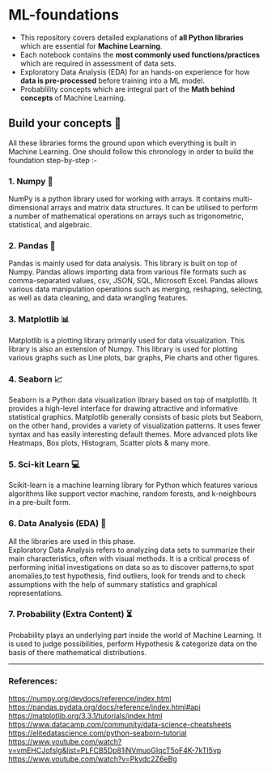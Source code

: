 # ML-foundations
* This repository covers detailed explanations of **all Python libraries** which are essential for **Machine Learning**.
* Each notebook contains the **most commonly used functions/practices** which are required in assessment of data sets.
* Exploratory Data Analysis (EDA) for an hands-on experience for how **data is pre-processed** before training into a ML model.
* Probablility concepts which are integral part of the **Math behind concepts** of Machine Learning.

## Build your concepts :scroll:
All these libraries forms the ground upon which everything is built in Machine Learning. One should follow this chronology in order to build the foundation step-by-step :-

### 1. Numpy 🔢
NumPy is a python library used for working with arrays. It contains multi-dimensional arrays and matrix data structures. It can be utilised to perform a number of mathematical operations on arrays such as trigonometric, statistical, and algebraic.
### 2. Pandas 🐼
Pandas is mainly used for data analysis. This library is built on top of Numpy. Pandas allows importing data from various file formats such as comma-separated values, csv, JSON, SQL, Microsoft Excel. Pandas allows various data manipulation operations such as merging, reshaping, selecting, as well as data cleaning, and data wrangling features.
### 3. Matplotlib 📊
Matplotlib is a plotting library primarily used for data visualization. This library is also an extension of Numpy. This library is used for plotting various graphs such as Line plots, bar graphs, Pie charts and other figures. 
### 4. Seaborn 📈
Seaborn is a Python data visualization library based on top of matplotlib. It provides a high-level interface for drawing attractive and informative statistical graphics.
Matplotlib generally consists of basic plots but Seaborn, on the other hand, provides a variety of visualization patterns. It uses fewer syntax and has easily interesting default themes. More advanced plots like Heatmaps, Box plots, Histogram, Scatter plots & many more.
### 5. Sci-kit Learn 💻
Scikit-learn is a machine learning library for Python which features various algorithms like support vector machine, random forests, and k-neighbours in a pre-built form. 
### 6. Data Analysis (EDA) 📝
All the libraries are used in this phase. </br>
Exploratory Data Analysis refers to analyzing data sets to summarize their main characteristics, often with visual methods. It is a critical process of performing initial investigations on data so as to discover patterns,to spot anomalies,to test hypothesis, find outliers, look for trends and to check assumptions with the help of summary statistics and graphical representations.
### 7. Probability (Extra Content) ⏳
Probability plays an underlying part inside the world of Machine Learning. It is used to judge possibilities, perform Hypothesis & categorize data on the basis of there mathematical distributions.


***

### References:
https://numpy.org/devdocs/reference/index.html</br>
https://pandas.pydata.org/docs/reference/index.html#api</br>
https://matplotlib.org/3.3.1/tutorials/index.html</br>
https://www.datacamp.com/community/data-science-cheatsheets</br>
https://elitedatascience.com/python-seaborn-tutorial
https://www.youtube.com/watch?v=vmEHCJofslg&list=PLFCB5Dp81iNVmuoGIqcT5oF4K-7kTI5vp</br>
https://www.youtube.com/watch?v=Pkvdc2Z6eBg


